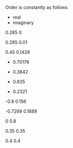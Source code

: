 Order is constantly as follows
- real
- imaginary

0.285
0

0.285
0.01

0.45
0.1428

- 0.70176
- 0.3842

- 0.835
- 0.2321

-0.8
0.156

-0.7269
0.1889

0
0.8

0.35
0.35

0.4
0.4
